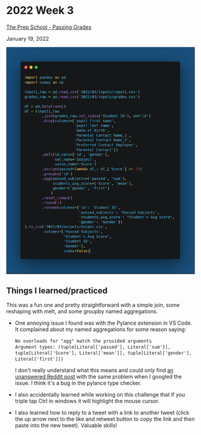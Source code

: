 # 2022 Week 3
[The Prep School - Passing Grades](https://preppindata.blogspot.com/2022/01/2022-week-3-prep-school-passing-grades.html)

January 19, 2022

[![alt text](./py.PNG)](challenge03.py)

## Things I learned/practiced
This was a fun one and pretty straightforward with a simple join, some reshaping with melt, and some groupby named aggregations.

* One annoying issue I found was with the Pylance extension in VS Code. It complained about my named aggregations for some reason saying:

    ```
    No overloads for "agg" match the provided arguments
    Argument types: (tuple[Literal['passed'], Literal['sum']], tuple[Literal['Score'], Literal['mean']], tuple[Literal['gender'], Literal['first']])
    ```

    I don't really understand what this means and could only find [an unanswered Reddit post](https://www.reddit.com/r/learnpython/comments/rg1osh/issue_with_pylance_and_pandass_named_aggregation/) with the same problem when I googled the issue. I think it's a bug in the pylance type checker.

* I also accidentally learned while working on this challenge that if you triple tap Ctrl in windows it will highlight the mouse cursor.

* I also learned how to reply to a tweet with a link to another tweet (click the up arrow next to the like and retweet button to copy the link and then paste into the new tweet). Valuable skills!